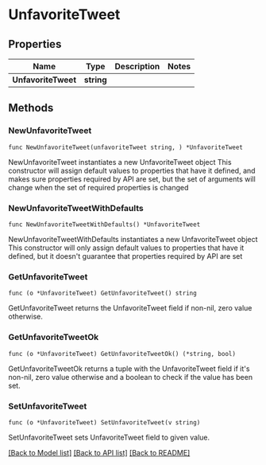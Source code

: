 # UnfavoriteTweet

## Properties

Name | Type | Description | Notes
------------ | ------------- | ------------- | -------------
**UnfavoriteTweet** | **string** |  | 

## Methods

### NewUnfavoriteTweet

`func NewUnfavoriteTweet(unfavoriteTweet string, ) *UnfavoriteTweet`

NewUnfavoriteTweet instantiates a new UnfavoriteTweet object
This constructor will assign default values to properties that have it defined,
and makes sure properties required by API are set, but the set of arguments
will change when the set of required properties is changed

### NewUnfavoriteTweetWithDefaults

`func NewUnfavoriteTweetWithDefaults() *UnfavoriteTweet`

NewUnfavoriteTweetWithDefaults instantiates a new UnfavoriteTweet object
This constructor will only assign default values to properties that have it defined,
but it doesn't guarantee that properties required by API are set

### GetUnfavoriteTweet

`func (o *UnfavoriteTweet) GetUnfavoriteTweet() string`

GetUnfavoriteTweet returns the UnfavoriteTweet field if non-nil, zero value otherwise.

### GetUnfavoriteTweetOk

`func (o *UnfavoriteTweet) GetUnfavoriteTweetOk() (*string, bool)`

GetUnfavoriteTweetOk returns a tuple with the UnfavoriteTweet field if it's non-nil, zero value otherwise
and a boolean to check if the value has been set.

### SetUnfavoriteTweet

`func (o *UnfavoriteTweet) SetUnfavoriteTweet(v string)`

SetUnfavoriteTweet sets UnfavoriteTweet field to given value.



[[Back to Model list]](../README.md#documentation-for-models) [[Back to API list]](../README.md#documentation-for-api-endpoints) [[Back to README]](../README.md)


